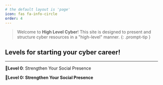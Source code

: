 ```yaml
---
# the default layout is 'page'
icon: fas fa-info-circle
order: 4
---
```


> Welcome to **High Level Cyber**! This site is designed to present and structure cyber resources in a "high-level" manner.
{: .prompt-tip }

## Levels for starting your cyber career!
---
**🔹Level 0**: Strengthen Your Social Presence


**🔹Level 0: Strengthen Your Social Presence**
